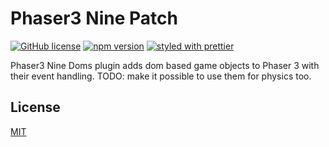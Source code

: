 # Phaser3 Nine Patch

[![GitHub license](https://img.shields.io/badge/license-MIT-green.svg)](https://github.com/rollinsafary/phaser3-doms-plugin/blob/master/LICENSE)
[![npm version](https://badge.fury.io/js/%40rollinsafary%2Fphaser3-doms-plugin.svg)](https://badge.fury.io/js/%40rollinsafary%2Fphaser3-doms-plugin)
[![styled with prettier](https://img.shields.io/badge/styled_with-prettier-ff69b4.svg)](https://github.com/prettier/prettier)

Phaser3 Nine Doms plugin adds dom based game objects to Phaser 3 with their event handling.
TODO:  make it possible to use them for physics too.


## License

[MIT](LICENSE)